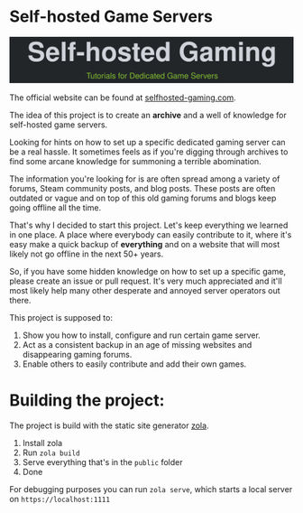 # Self-hosted Game Servers

![Selfhosted-gaming](https://raw.githubusercontent.com/Nukesor/images/master/selfhosted-gaming.png)

The official website can be found at [selfhosted-gaming.com](https://selfhosted-gaming.com).

The idea of this project is to create an **archive** and a well of knowledge for self-hosted game servers.

Looking for hints on how to set up a specific dedicated gaming server can be a real hassle.
It sometimes feels as if you're digging through archives to find some arcane knowledge for summoning a terrible abomination. 

The information you're looking for is are often spread among a variety of forums, Steam community posts, and blog posts.
These posts are often outdated or vague and on top of this old gaming forums and blogs keep going offline all the time.

That's why I decided to start this project.
Let's keep everything we learned in one place.
A place where everybody can easily contribute to it, where it's easy make a quick backup of **everything** and on a website that will most likely not go offline in the next 50+ years.

So, if you have some hidden knowledge on how to set up a specific game, please create an issue or pull request.
It's very much appreciated and it'll most likely help many other desperate and annoyed server operators out there.

This project is supposed to:

1. Show you how to install, configure and run certain game server.
2. Act as a consistent backup in an age of missing websites and disappearing gaming forums.
3. Enable others to easily contribute and add their own games.


# Building the project:

The project is build with the static site generator [zola](https://github.com/getzola/zola).

1. Install zola
2. Run `zola build`
4. Serve everything that's in the `public` folder
3. Done

For debugging purposes you can run `zola serve`, which starts a local server on `https://localhost:1111`
